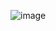 ![image](https://github.com/rajathkannabiran/SQL-Practice/assets/43930076/51e42aa7-e369-498b-8be6-3a59f6ea762b)

